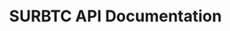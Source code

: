 ---
title: SURBTC API Documentation

language_tabs:
  - python

toc_footers:
  - <a href='https://www.surbtc.com'>Contacta a Soporte por tu API KEY</a>
  - <a href='https://github.com/tripit/slate'>Documentation Powered by Slate</a>

includes:
  - introduccion
  - llamadas-publicas
  - llamadas-privadas
  - otras-operaciones
  - errors

search: true
---